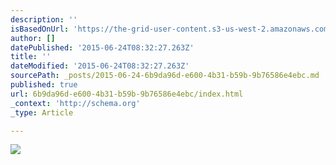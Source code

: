 ```yaml
---
description: ''
isBasedOnUrl: 'https://the-grid-user-content.s3-us-west-2.amazonaws.com/a5f2926c-28f0-4cf0-9443-197cb55a974c.JPG'
author: []
datePublished: '2015-06-24T08:32:27.263Z'
title: ''
dateModified: '2015-06-24T08:32:27.263Z'
sourcePath: _posts/2015-06-24-6b9da96d-e600-4b31-b59b-9b76586e4ebc.md
published: true
url: 6b9da96d-e600-4b31-b59b-9b76586e4ebc/index.html
_context: 'http://schema.org'
_type: Article

---
```

![](https://the-grid-user-content.s3-us-west-2.amazonaws.com/a5f2926c-28f0-4cf0-9443-197cb55a974c.JPG)